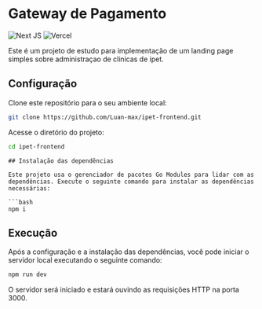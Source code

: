 
# Gateway de Pagamento

![Next JS](https://img.shields.io/badge/Next-black?style=for-the-badge&logo=next.js&logoColor=white)
![Vercel](https://img.shields.io/badge/vercel-%23000000.svg?style=for-the-badge&logo=vercel&logoColor=white)

Este é um projeto de estudo para implementação de um landing page simples sobre administraçao de clinicas de ipet. 

## Configuração
Clone este repositório para o seu ambiente local:

```bash
git clone https://github.com/Luan-max/ipet-frontend.git
```
Acesse o diretório do projeto:
```bash
cd ipet-frontend
```
```
## Instalação das dependências

Este projeto usa o gerenciador de pacotes Go Modules para lidar com as dependências. Execute o seguinte comando para instalar as dependências necessárias:

```bash
npm i 
```
## Execução

Após a configuração e a instalação das dependências, você pode iniciar o servidor local executando o seguinte comando:

```bash
npm run dev
```
O servidor será iniciado e estará ouvindo as requisições HTTP na porta 3000.